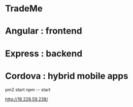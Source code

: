 # TradeMe

# Angular : frontend
# Express : backend
# Cordova : hybrid mobile apps

pm2 start npm -- start 

http://18.228.59.238/